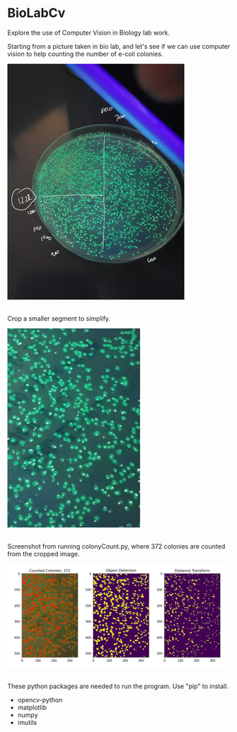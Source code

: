 # BioLabCv
Explore the use of Computer Vision in Biology lab work.

Starting from a picture taken in bio lab, and let's see if we can use computer vision to help counting the number of e-coli colonies.
<div align="left">
    <img src="/labImage.JPG" width="400px"</img> 
</div>
<br/>

Crop a smaller segment to simplify.
<div align="left">
    <img src="/ecoliCrop.JPG" width="300px"</img> 
</div>
<br/>

Screenshot from running colonyCount.py, where 372 colonies are counted from the cropped image.
<div align="left">
    <img src="/ScreenshotColonyCount.png" width="800px"</img> 
</div>
<br/>

These python packages are needed to run the program. Use "pip" to install.
* opencv-python
* matplotlib
* numpy
* imutils


